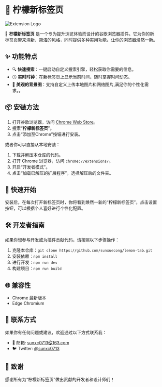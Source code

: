 # 🍋 柠檬新标签页

![Extension Logo](https://your-logo-url.com/logo.png)

🚀 **柠檬新标签页** 是一个专为提升浏览体验而设计的谷歌浏览器插件。它为你的新标签页带来清新、简洁的风格，同时提供多种实用功能，让你的浏览器焕然一新。

## ✨ 功能特点

- 🔍 **快速搜索**：一键启动自定义搜索引擎，轻松获取你需要的信息。
- 🕓 **实时时钟**：在新标签页上显示当前时间，随时掌握时间动态。
- 🌅 **美观的背景图**：支持自定义上传本地图片和网络图片,满足你的个性化需求。。

## 📦 安装方法

1. 打开谷歌浏览器，访问 [Chrome Web Store](https://chrome.google.com/webstore)。
2. 搜索“**柠檬新标签页**”。
3. 点击“添加至Chrome”按钮进行安装。

或者你可以直接从本地安装：

1. 下载并解压本仓库的代码。
2. 打开 Chrome 浏览器，访问 `chrome://extensions/`。
3. 开启“开发者模式”。
4. 点击“加载已解压的扩展程序”，选择解压后的文件夹。

## 🚀 快速开始

安装后，在每次打开新标签页时，你将看到焕然一新的“柠檬新标签页”。点击设置按钮，可以根据个人喜好进行个性化配置。

## 🛠️ 开发者指南

如果你想参与开发或为插件贡献代码，请按照以下步骤操作：

1. 克隆本仓库：`git clone https://github.com/sunxuecong/lemon-tab.git`
2. 安装依赖：`npm install`
3. 进行开发：`npm run dev`
4. 构建项目：`npm run build`

## 🌐 兼容性

- Chrome 最新版本
- Edge Chromium

## 👥 联系方式

如果你有任何问题或建议，欢迎通过以下方式联系我：

- 📧 邮箱: [sunxc0713@163.com](sunxc0713@163.com)
- 🐦 Twitter: [@sunxc0713](@sunxc0713)

## 🎉 致谢

感谢所有为“柠檬新标签页”做出贡献的开发者和设计师们！